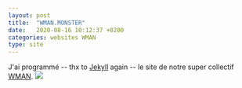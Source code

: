 ```yaml
---
layout: post
title:  "WMAN.MONSTER"
date:   2020-08-16 10:12:37 +0200
categories: websites WMAN
type: site
---
```

J'ai programmé -- thx to [Jekyll](https://jekyllrb.com/) again -- le site de notre super collectif [WMAN](http://wman.monster).
<img class="photopost" src="{{site.baseurl}}/imgs/wmanweb.gif" onmouseover="this.src='{{site.baseurl}}/imgs/wmanweb.jpg'" onmouseout="this.src='{{site.baseurl}}/imgs/wmanweb.gif'" />
